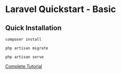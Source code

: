 # Laravel Quickstart - Basic

## Quick Installation

    composer install

    php artisan migrate

    php artisan serve

[Complete Tutorial](https://laravel.com/docs/5.2/quickstart)
